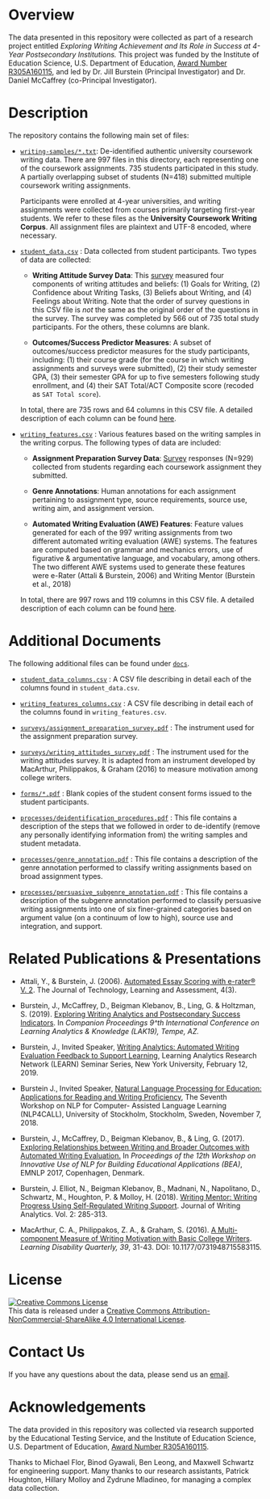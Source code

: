 # Overview

The data presented in this repository were collected as part of a research project entitled _Exploring Writing Achievement and Its Role in Success at 4-Year Postsecondary Institutions._ This project was funded by the Institute of Education Science, U.S. Department of Education, [Award Number R305A160115](https://ies.ed.gov/funding/grantsearch/details.asp?ID=1807), and led by Dr. Jill Burstein (Principal Investigator) and Dr. Daniel McCaffrey (co-Principal Investigator). 

# Description

The repository contains the following main set of files:

- [`writing-samples/*.txt`](writing-samples): De-identified authentic university coursework writing data. There are 997 files in this directory, each representing one of the coursework assignments. 735 students participated in this study. A partially overlapping subset of students (N=418) submitted multiple coursework writing assignments. 

  Participants were enrolled at 4-year universities, and writing assignments were collected from courses primarily targeting first-year students. We refer to these files as the **University Coursework Writing Corpus**.  All assignment files are plaintext and UTF-8 encoded, where necessary.

- [`student_data.csv`](student_data.csv) : Data collected from student participants. Two types of data are collected: 
    - **Writing Attitude Survey Data**: This [survey](docs/surveys/writing_attitudes_survey.pdf) measured four components of writing attitudes and beliefs: (1) Goals for Writing, (2) Confidence about Writing Tasks, (3) Beliefs about Writing, and (4) Feelings about Writing. Note that the order of survey questions in this CSV file is _not_ the same as the original order of the questions in the survey. The survey was completed by 566 out of 735 total study participants. For the others, these columns are blank.

    - **Outcomes/Success Predictor Measures**:  A subset of outcomes/success predictor measures for the study participants, including: (1) their course grade (for the course in which writing assignments and surveys were submitted), (2) their study semester GPA, (3) their semester GPA for up to five semesters following study enrollment, and (4) their SAT Total/ACT Composite score (recoded as `SAT Total score`).

  In total, there are 735 rows and 64 columns in this CSV file. A detailed description of each column can be found [here](docs/student_data_columns.csv).

- [`writing_features.csv`](writing_features.csv) : Various features based on the writing samples in the writing corpus. The following types of data are included:
    - **Assignment Preparation Survey Data**: [Survey](docs/surveys/assignment_preparation_survey.pdf) responses (N=929) collected from students regarding each coursework assignment they submitted. 

    - **Genre Annotations**: Human annotations for each assignment pertaining to assignment type, source requirements, source use, writing aim, and assignment version. 
 
    - **Automated Writing Evaluation (AWE) Features**:  Feature values generated for each of the 997 writing assignments from two different automated writing evaluation (AWE) systems. The features are computed based on grammar and mechanics errors, use of figurative & argumentative language, and vocabulary, among others. The two different AWE systems used to generate these features were e-Rater (Attali & Burstein, 2006) and Writing Mentor (Burstein et al., 2018)

  In total, there are 997 rows and 119 columns in this CSV file. A detailed description of each column can be found [here](docs/writing_features_columns.csv).


# Additional Documents

The following additional files can be found under [`docs`](docs).

- [`student_data_columns.csv`](docs/student_data_columns.csv) : A CSV file describing in detail each of the columns found in `student_data.csv`. 

- [`writing_features_columns.csv`](docs/writing_features_columns.csv) : A CSV file describing in detail each of the columns found in `writing_features.csv`. 

- [`surveys/assignment_preparation_survey.pdf`](docs/surveys/assignment_preparation_survey.pdf) : The instrument used for the assignment preparation survey. 

- [`surveys/writing_attitudes_survey.pdf`](docs/surveys/writing_attitudes_survey.pdf) : The instrument used for the writing attitudes survey. It is adapted from an instrument developed by MacArthur, Philippakos, & Graham (2016) to measure motivation among college writers. 

- [`forms/*.pdf`](docs/forms) : Blank copies of the student consent forms issued to the student participants.

- [`processes/deidentification_procedures.pdf`](docs/processes/deidentification_procedures.pdf) : This file contains a description of the steps that we followed in order to de-identify (remove any personally identifying information from) the writing samples and student metadata.

- [`processes/genre_annotation.pdf`](docs/processes/genre_annotation.pdf) : This file contains a description of the genre annotation performed to classify writing assignments based on broad assignment types.

- [`processes/persuasive_subgenre_annotation.pdf`](docs/processes/persuasive_subgenre_annotation.pdf) : This file contains a description of the subgenre annotation performed to classify persuasive writing assignments into one of six finer-grained categories based on argument value (on a continuum of low to high), source use and integration, and support. 

# Related Publications & Presentations

- Attali, Y., & Burstein, J. (2006). [Automated Essay Scoring with e-rater® V. 2](https://eric.ed.gov/?id=EJ843852). The Journal of Technology, Learning and Assessment, 4(3).

- Burstein, J., McCaffrey, D., Beigman Klebanov, B., Ling, G. & Holtzman, S. (2019). [Exploring Writing Analytics and Postsecondary Success Indicators](https://eric.ed.gov/?q=%22%22&ff1=subWriting+Research&ff2=eduPostsecondary+Education&id=ED598690). In *Companion Proceedings 9^th International Conference on Learning Analytics & Knowledge (LAK19), Tempe, AZ.*

- Burstein, J., Invited Speaker, [Writing Analytics: Automated Writing Evaluation Feedback to Support Learning](https://events.nyu.edu/#!view/event/event_id/223975), Learning Analytics Research Network (LEARN) Seminar Series, New York University, February 12, 2019.

- Burstein J., Invited Speaker, [Natural Language Processing for Education: Applications for Reading and Writing Proficiency](https://spraakbanken.gu.se/larka/nlp4call7/NLP4CALL_slides_5.pdf), The Seventh Workshop on NLP for Computer- Assisted Language Learning (NLP4CALL), University of Stockholm, Stockholm, Sweden, November 7, 2018.

- Burstein, J., McCaffrey, D., Beigman Klebanov, B., & Ling, G. (2017). [Exploring Relationships between Writing and Broader Outcomes with Automated Writing Evaluation.](http://www.google.com/url?q=http%3A%2F%2Fwww.aclweb.org%2Fanthology%2FW%2FW17%2FW17-5011.pdf&sa=D&sntz=1&usg=AFQjCNHTJ-5a32cTH4-Pj1h06GtAFZ-jUA) In *Proceedings of the 12th Workshop on Innovative Use of NLP for Building Educational Applications (BEA)*, EMNLP 2017, Copenhagen, Denmark.

- Burstein, J. Elliot, N., Beigman Klebanov, B., Madnani, N., Napolitano, D., Schwartz, M., Houghton, P. & Molloy, H. (2018).  [Writing Mentor: Writing Progress Using Self-Regulated Writing Support](https://journals.colostate.edu/index.php/analytics/article/view/213).  Journal of Writing Analytics. Vol. 2: 285-313.

- MacArthur, C. A., Philippakos, Z. A., & Graham, S. (2016). [A Multi-component Measure of Writing Motivation with Basic College Writers](https://journals.sagepub.com/doi/abs/10.1177/0731948715583115?journalCode=ldqa). *Learning Disability Quarterly, 39*, 31-43. DOI: 10.1177/0731948715583115.

# License

<a rel="license" href="http://creativecommons.org/licenses/by-nc-sa/4.0/"><img alt="Creative Commons License" style="border-width:0" src="https://i.creativecommons.org/l/by-nc-sa/4.0/88x31.png" /></a><br />This data is released under a <a rel="license" href="http://creativecommons.org/licenses/by-nc-sa/4.0/">Creative Commons Attribution-NonCommercial-ShareAlike 4.0 International License</a>.

# Contact Us

If you have any questions about the data, please send us an [email](mailto:ETS_IES_WAVES@ets.org?cc=hmolloy@ets.org,phoughton@ets.org,zmladineo@ets.org&subject=IES%20Writing%20Achievement%20Data).

# Acknowledgements

The data provided in this repository was collected via research supported by the Educational Testing Service, and the Institute of Education Science, U.S. Department of Education, [Award Number R305A160115](https://ies.ed.gov/funding/grantsearch/details.asp?ID=1807).

Thanks to Michael Flor, Binod Gyawali, Ben Leong, and Maxwell Schwartz for engineering support. Many thanks to our research assistants, Patrick Houghton, Hillary Molloy and Zydrune Mladineo, for managing a complex data collection.
